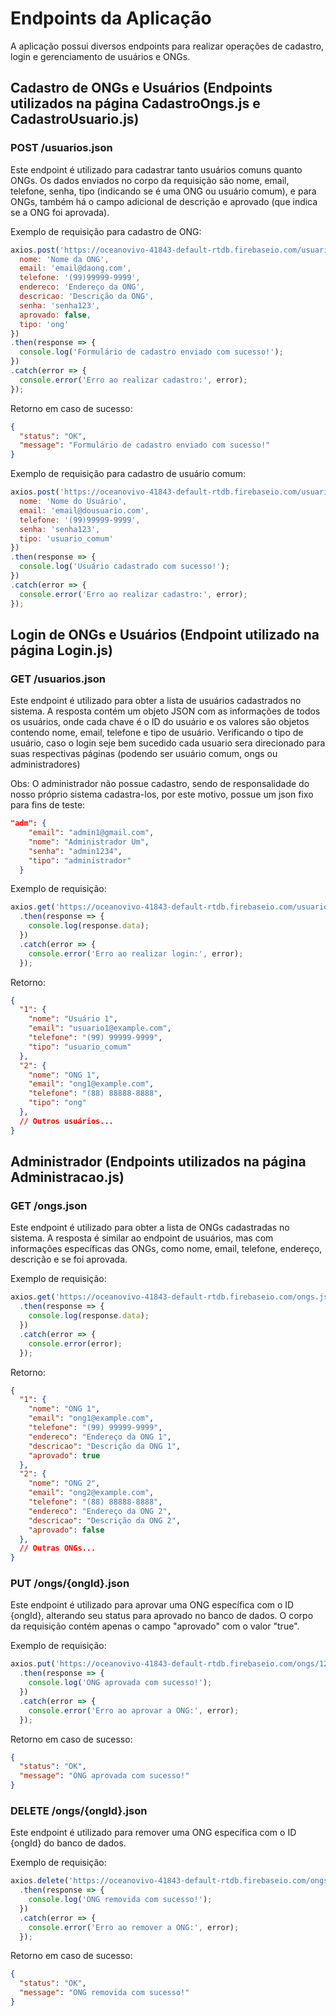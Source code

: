 # Endpoints da Aplicação

A aplicação possui diversos endpoints para realizar operações de cadastro, login e gerenciamento de usuários e ONGs.

## Cadastro de ONGs e Usuários (Endpoints utilizados na página CadastroOngs.js e CadastroUsuario.js)

### POST /usuarios.json

Este endpoint é utilizado para cadastrar tanto usuários comuns quanto ONGs. Os dados enviados no corpo da requisição são nome, email, telefone, senha, tipo (indicando se é uma ONG ou usuário comum), e para ONGs, também há o campo adicional de descrição e aprovado (que indica se a ONG foi aprovada).

Exemplo de requisição para cadastro de ONG:

```javascript
axios.post('https://oceanovivo-41843-default-rtdb.firebaseio.com/usuarios.json', {
  nome: 'Nome da ONG',
  email: 'email@daong.com',
  telefone: '(99)99999-9999',
  endereco: 'Endereço da ONG',
  descricao: 'Descrição da ONG',
  senha: 'senha123',
  aprovado: false,
  tipo: 'ong'
})
.then(response => {
  console.log('Formulário de cadastro enviado com sucesso!');
})
.catch(error => {
  console.error('Erro ao realizar cadastro:', error);
});
```

Retorno em caso de sucesso:
```json
{
  "status": "OK",
  "message": "Formulário de cadastro enviado com sucesso!"
}
```

Exemplo de requisição para cadastro de usuário comum:

```javascript
axios.post('https://oceanovivo-41843-default-rtdb.firebaseio.com/usuarios.json', {
  nome: 'Nome do Usuário',
  email: 'email@dousuario.com',
  telefone: '(99)99999-9999',
  senha: 'senha123',
  tipo: 'usuario_comum'
})
.then(response => {
  console.log('Usuário cadastrado com sucesso!');
})
.catch(error => {
  console.error('Erro ao realizar cadastro:', error);
});
``` 

## Login de ONGs e Usuários (Endpoint utilizado na página Login.js)

### GET /usuarios.json

Este endpoint é utilizado para obter a lista de usuários cadastrados no sistema. A resposta contém um objeto JSON com as informações de todos os usuários, onde cada chave é o ID do usuário e os valores são objetos contendo nome, email, telefone e tipo de usuário.
Verificando o tipo de usuário, caso o login seje bem sucedido cada usuario sera direcionado para suas respectivas páginas (podendo ser usuário comum, ongs ou administradores)

Obs: O administrador não possue cadastro, sendo de responsalidade do nosso próprio sistema cadastra-los, por este motivo, possue um json fixo para fins de teste: 

```json
"adm": {
    "email": "admin1@gmail.com",
    "nome": "Administrador Um",
    "senha": "admin1234",
    "tipo": "administrador"
  }
``` 

Exemplo de requisição:

```javascript
axios.get('https://oceanovivo-41843-default-rtdb.firebaseio.com/usuarios.json')
  .then(response => {
    console.log(response.data);
  })
  .catch(error => {
    console.error('Erro ao realizar login:', error);
  });
```

Retorno:
```json
{
  "1": {
    "nome": "Usuário 1",
    "email": "usuario1@example.com",
    "telefone": "(99) 99999-9999",
    "tipo": "usuario_comum"
  },
  "2": {
    "nome": "ONG 1",
    "email": "ong1@example.com",
    "telefone": "(88) 88888-8888",
    "tipo": "ong"
  },
  // Outros usuários...
}
```

## Administrador (Endpoints utilizados na página Administracao.js)

### GET /ongs.json

Este endpoint é utilizado para obter a lista de ONGs cadastradas no sistema. A resposta é similar ao endpoint de usuários, mas com informações específicas das ONGs, como nome, email, telefone, endereço, descrição e se foi aprovada.

Exemplo de requisição:
```javascript
axios.get('https://oceanovivo-41843-default-rtdb.firebaseio.com/ongs.json')
  .then(response => {
    console.log(response.data);
  })
  .catch(error => {
    console.error(error);
  });
```

Retorno: 
```json
{
  "1": {
    "nome": "ONG 1",
    "email": "ong1@example.com",
    "telefone": "(99) 99999-9999",
    "endereco": "Endereço da ONG 1",
    "descricao": "Descrição da ONG 1",
    "aprovado": true
  },
  "2": {
    "nome": "ONG 2",
    "email": "ong2@example.com",
    "telefone": "(88) 88888-8888",
    "endereco": "Endereço da ONG 2",
    "descricao": "Descrição da ONG 2",
    "aprovado": false
  },
  // Outras ONGs...
}
```

### PUT /ongs/{ongId}.json

Este endpoint é utilizado para aprovar uma ONG específica com o ID {ongId}, alterando seu status para aprovado no banco de dados. O corpo da requisição contém apenas o campo "aprovado" com o valor "true". 

Exemplo de requisição:

```javascript
axios.put('https://oceanovivo-41843-default-rtdb.firebaseio.com/ongs/123.json', { aprovado: true })
  .then(response => {
    console.log('ONG aprovada com sucesso!');
  })
  .catch(error => {
    console.error('Erro ao aprovar a ONG:', error);
  });
```

Retorno em caso de sucesso:
```json
{
  "status": "OK",
  "message": "ONG aprovada com sucesso!"
}
```

### DELETE /ongs/{ongId}.json

Este endpoint é utilizado para remover uma ONG específica com o ID {ongId} do banco de dados.

Exemplo de requisição:

```javascript
axios.delete('https://oceanovivo-41843-default-rtdb.firebaseio.com/ongs/123.json')
  .then(response => {
    console.log('ONG removida com sucesso!');
  })
  .catch(error => {
    console.error('Erro ao remover a ONG:', error);
  });
```

Retorno em caso de sucesso:
```json
{
  "status": "OK",
  "message": "ONG removida com sucesso!"
}
```